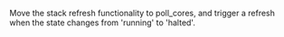Move the stack refresh functionality to poll_cores, and trigger a refresh when the state changes from 'running' to 'halted'.
